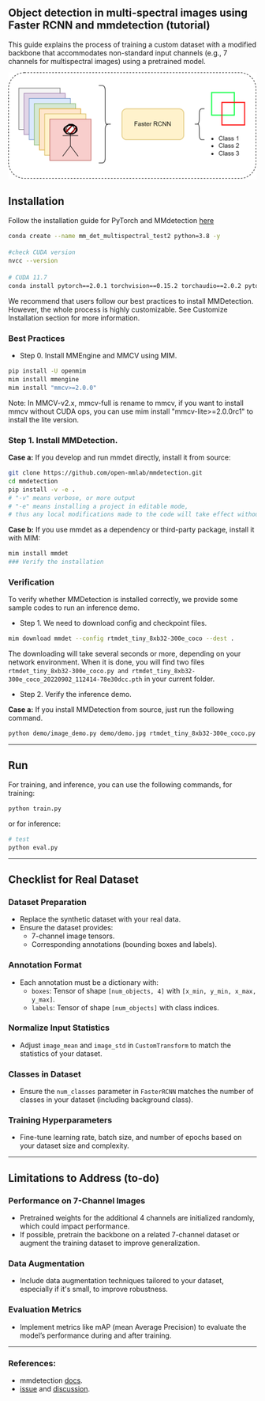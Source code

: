 ## Object detection in multi-spectral images using Faster RCNN and mmdetection (tutorial)



This guide explains the process of training a custom dataset with a modified backbone that accommodates non-standard input channels (e.g., 7 channels for multispectral images) using a pretrained model.



![Faster RCNN Architecture](sample/mutispectral_frcnn.png)


## Installation
Follow the installation guide for PyTorch and MMdetection [here](https://mmdetection.readthedocs.io/en/latest/get_started.html)

```bash
conda create --name mm_det_multispectral_test2 python=3.8 -y

#check CUDA version
nvcc --version

# CUDA 11.7
conda install pytorch==2.0.1 torchvision==0.15.2 torchaudio==2.0.2 pytorch-cuda=11.7 -c pytorch -c nvidia
```


We recommend that users follow our best practices to install MMDetection. However, the whole process is highly customizable. See Customize Installation section for more information.

### Best Practices
- Step 0. Install MMEngine and MMCV using MIM.

```bash
pip install -U openmim
mim install mmengine
mim install "mmcv>=2.0.0"
```

Note: In MMCV-v2.x, mmcv-full is rename to mmcv, if you want to install mmcv without CUDA ops, you can use mim install "mmcv-lite>=2.0.0rc1" to install the lite version.

### Step 1. Install MMDetection.

**Case a:** If you develop and run mmdet directly, install it from source:
```bash
git clone https://github.com/open-mmlab/mmdetection.git
cd mmdetection
pip install -v -e .
# "-v" means verbose, or more output
# "-e" means installing a project in editable mode,
# thus any local modifications made to the code will take effect without reinstallation.
```

**Case b:** If you use mmdet as a dependency or third-party package, install it with MIM:
```bash
mim install mmdet
### Verify the installation
```

### Verification

To verify whether MMDetection is installed correctly, we provide some sample codes to run an inference demo.

- Step 1. We need to download config and checkpoint files.

```bash
mim download mmdet --config rtmdet_tiny_8xb32-300e_coco --dest .
```

The downloading will take several seconds or more, depending on your network environment.
When it is done, you will find two files `rtmdet_tiny_8xb32-300e_coco.py and rtmdet_tiny_8xb32-300e_coco_20220902_112414-78e30dcc.pth` in your current folder.

- Step 2. Verify the inference demo.

**Case a:** If you install MMDetection from source, just run the following command.

```bash
python demo/image_demo.py demo/demo.jpg rtmdet_tiny_8xb32-300e_coco.py --weights rtmdet_tiny_8xb32-300e_coco_20220902_112414-78e30dcc.pth --device cpu
```


---
## Run

For training, and inference, you can use the following commands, for training:

```bash
python train.py
```
or for inference:
```bash
# test
python eval.py
```

---


## Checklist for Real Dataset

### Dataset Preparation
- Replace the synthetic dataset with your real data.
- Ensure the dataset provides:
  - 7-channel image tensors.
  - Corresponding annotations (bounding boxes and labels).

### Annotation Format
- Each annotation must be a dictionary with:
  - `boxes`: Tensor of shape `[num_objects, 4]` with `[x_min, y_min, x_max, y_max]`.
  - `labels`: Tensor of shape `[num_objects]` with class indices.

### Normalize Input Statistics
- Adjust `image_mean` and `image_std` in `CustomTransform` to match the statistics of your dataset.

### Classes in Dataset
- Ensure the `num_classes` parameter in `FasterRCNN` matches the number of classes in your dataset (including background class).

### Training Hyperparameters
- Fine-tune learning rate, batch size, and number of epochs based on your dataset size and complexity.

---

## Limitations to Address (to-do)

### Performance on 7-Channel Images
- Pretrained weights for the additional 4 channels are initialized randomly, which could impact performance.
- If possible, pretrain the backbone on a related 7-channel dataset or augment the training dataset to improve generalization.

### Data Augmentation
- Include data augmentation techniques tailored to your dataset, especially if it's small, to improve robustness.

### Evaluation Metrics
- Implement metrics like mAP (mean Average Precision) to evaluate the model’s performance during and after training.

---
### References:
- mmdetection [docs](https://mmdetection.readthedocs.io/en/latest/get_started.html).
- [issue](https://github.com/open-mmlab/mmdetection/issues/7334) and [discussion](https://github.com/open-mmlab/mmdetection/discussions/8976).




